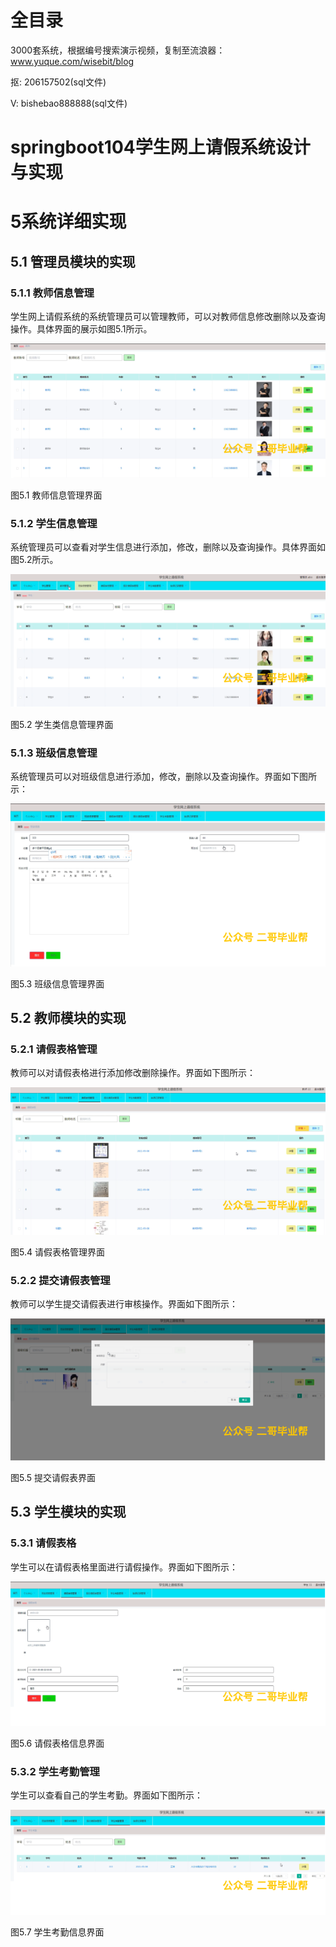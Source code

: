 # 全目录

3000套系统，根据编号搜索演示视频，复制至流浪器：www.yuque.com/wisebit/blog


<p>抠: 206157502(sql文件)</p>
<p>V: bishebao888888(sql文件)</p>


# springboot104学生网上请假系统设计与实现
# 5系统详细实现
## 5.1 管理员模块的实现
### 5.1.1 教师信息管理
学生网上请假系统的系统管理员可以管理教师，可以对教师信息修改删除以及查询操作。具体界面的展示如图5.1所示。

![](/md/blog.009.png)

图5.1 教师信息管理界面
### 5.1.2 学生信息管理
系统管理员可以查看对学生信息进行添加，修改，删除以及查询操作。具体界面如图5.2所示。

![](/md/blog.010.png)

图5.2 学生类信息管理界面
### 5.1.3 班级信息管理
系统管理员可以对班级信息进行添加，修改，删除以及查询操作。界面如下图所示：

![](/md/blog.011.png)

图5.3 班级信息管理界面
## 5.2 教师模块的实现
### 5.2.1 请假表格管理
教师可以对请假表格进行添加修改删除操作。界面如下图所示：

![](/md/blog.012.png)

图5.4 请假表格管理界面
### 5.2.2 提交请假表管理
教师可以学生提交请假表进行审核操作。界面如下图所示：


![](/md/blog.013.png)

图5.5 提交请假表界面

## 5.3 学生模块的实现
### 5.3.1 请假表格
学生可以在请假表格里面进行请假操作。界面如下图所示：

![](/md/blog.014.png)

图5.6 请假表格信息界面
### 5.3.2 学生考勤管理
学生可以查看自己的学生考勤。界面如下图所示：

![](/md/blog.015.png)

图5.7 学生考勤信息界面













